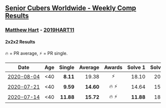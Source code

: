 <style>table {white-space: nowrap;}</style>
<link rel="stylesheet" type="text/css" href="/scw-comp/css/flags.css" />

## [Senior Cubers Worldwide - Weekly Comp Results](/scw-comp/results/)
### [Matthew Hart](README.md) - [2019HART11](https://www.worldcubeassociation.org/persons/2019HART11?event=222)
#### 2x2x2 Results

<span style="white-space: nowrap;">🔥 = PR average</span>, <span style="white-space: nowrap;">⚡ = PR single</span>.

| Date | Age | Single | Average | Awards | Solve 1 | Solve 2 | Solve 3 | Solve 4 | Solve 5 | Video |
| :--: | :--: | --: | --: | :--: | --: | --: | --: | --: | --: | :-- |
| [2020-08-04](../../results/2020-08-04/222.md) | <40 | **8.11** | 19.38 | ⚡ | 18.10 | 20.14 | 19.91 | **8.11** | DNF | [Desktop](https://www.facebook.com/events/748440219235440/permalink/749075602505235) / [Mobile](https://m.facebook.com/events/748440219235440?view=permalink&id=749075602505235) |
| [2020-07-21](../../results/2020-07-21/222.md) | <40 | **9.59** | **14.60** | 🔥 ⚡ | 14.64 | 15.64 | 13.53 | DNF | **9.59** | [Desktop](https://www.facebook.com/events/1842039515939197/permalink/1845086348967847) / [Mobile](https://m.facebook.com/events/1842039515939197?view=permalink&id=1845086348967847) |
| [2020-07-14](../../results/2020-07-14/222.md) | <40 | **11.88** | **15.72** | 🔥 ⚡ | **11.88** | 18.03 | 17.94 | 15.87 | 13.34 | [Desktop](https://www.facebook.com/events/1157754364595802/permalink/1160390577665514) / [Mobile](https://m.facebook.com/events/1157754364595802?view=permalink&id=1160390577665514) |


<!-- Global site tag (gtag.js) - Google Analytics -->
<script async src="https://www.googletagmanager.com/gtag/js?id=UA-86348435-3"></script>
<script>window.dataLayer = window.dataLayer || []; function gtag() {dataLayer.push(arguments);} gtag('js', new Date()); gtag('config', 'UA-86348435-3');</script>

